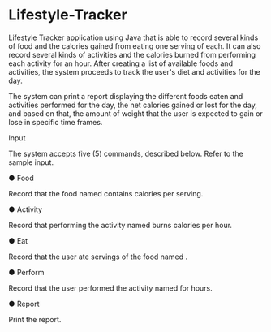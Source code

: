 # Lifestyle-Tracker

Lifestyle Tracker application using Java that is able to record several kinds of food and the calories gained from eating one serving
of each. It can also record several kinds of activities and the calories burned from performing each
activity for an hour. After creating a list of available foods and activities, the system proceeds to track the user's diet and
activities for the day.

The system can print a report displaying the different foods eaten and activities
performed for the day, the net calories gained or lost for the day, and based on that, the amount of weight that the 
user is expected to gain or lose in specific time frames.

Input

The system accepts five (5) commands, described below. Refer to the sample input.

● Food <name> <calories>

Record that the food named <name> contains <calories> calories per serving.

● Activity <name> <calories>

Record that performing the activity named <name> burns <calories> calories per hour.

● Eat <name> <servings>

Record that the user ate <servings> servings of the food named <name>.

● Perform <name> <hours>

Record that the user performed the activity named <name> for <hours> hours.

● Report

Print the report.

